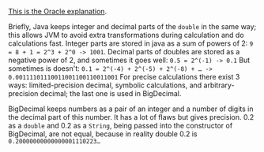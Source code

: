 [This is the Oracle explanation](https://docs.oracle.com/cd/E19957-01/806-3568/ncg_goldberg.html). 

Briefly, Java keeps integer and decimal parts of the `double` in the same way; this allows JVM to avoid extra transformations during calculation and do calculations fast. Integer parts are stored in java as a sum of powers of 2: `9 = 8 + 1 = 2^3 + 2^0 -> 1001`. Decimal parts of doubles are stored as a negative power of 2, and sometimes it goes well: `0.5 = 2^(-1) -> 0.1` But sometimes is doesn't: `0.1 = 2^(-4) + 2^(-5) + 2^(-8) + … -> 0.00111101110011001100110011001` For precise calculations there exist 3 ways: limited-precision decimal, symbolic calculations, and arbitrary-precision decimal; the last one is used in BigDecimal. 

BigDecimal keeps numbers as a pair of an integer and a number of digits in the decimal part of this number. It has a lot of flaws but gives precision. 0.2 as a `double` and 0.2 as a `String`, being passed into the constructor of BigDecimal, are not equal, because in reality double 0.2 is `0.20000000000000001110223…`
